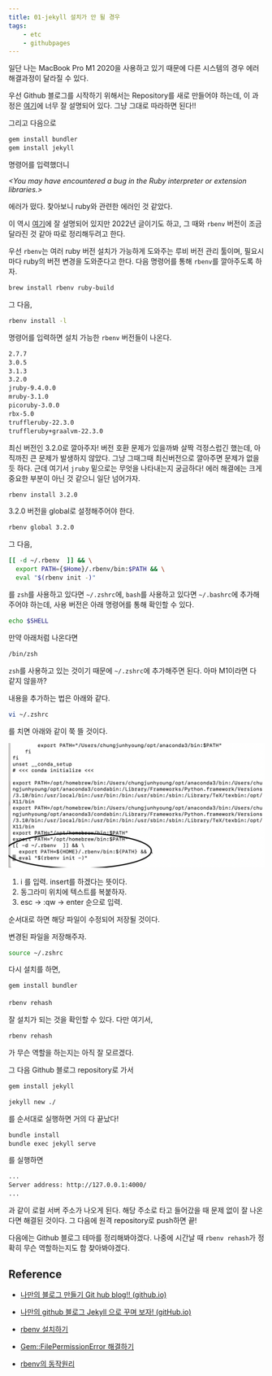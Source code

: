 ```yaml
---
title: 01-jekyll 설치가 안 될 경우
tags:
    - etc
    - githubpages
---
```


일단 나는 MacBook Pro M1 2020을 사용하고 있기 때문에 다른 시스템의 경우 에러 해결과정이 달라질 수 있다.

우선 Github 블로그를 시작하기 위해서는 Repository를 새로 만들어야 하는데, 이 과정은 <a href="https://supermemi.tistory.com/entry/나만의-블로그-만들기-Git-hub-blog-GitHubio">여기</a>에 너무 잘 설명되어 있다. 그냥 그대로 따라하면 된다!!

<!--more-->

그리고 다음으로

```zsh
gem install bundler
gem install jekyll
```

명령어를 입력했더니

_&lt;You may have encountered a bug in the Ruby interpreter or extension libraries.&gt;_

에러가 떴다. 찾아보니 ruby와 관련한 에러인 것 같았다.

이 역시 <a href="https://supermemi.tistory.com/145">여기</a>에 잘 설명되어 있지만 2022년 글이기도 하고, 그 때와 `rbenv` 버전이 조금 달라진 것 같아 따로 정리해두려고 한다.

우선 `rbenv`는 여러 ruby 버전 설치가 가능하게 도와주는 루비 버전 관리 툴이며, 필요시마다 ruby의 버전 변경을 도와준다고 한다. 다음 명령어를 통해 `rbenv`를 깔아주도록 하자.

```zsh
brew install rbenv ruby-build
```
그 다음,

```zsh
rbenv install -l
```
명령어를 입력하면 설치 가능한 `rbenv` 버전들이 나온다.

```zsh
2.7.7
3.0.5
3.1.3
3.2.0
jruby-9.4.0.0
mruby-3.1.0
picoruby-3.0.0
rbx-5.0
truffleruby-22.3.0
truffleruby+graalvm-22.3.0
```
최신 버전인 3.2.0로 깔아주자! 버전 호환 문제가 있을까봐 살짝 걱정스럽긴 했는데, 아직까진 큰 문제가 발생하지 않았다. 그냥 그때그때 최신버전으로 깔아주면 문제가 없을 듯 하다. 근데 여기서 `jruby` 밑으로는 무엇을 나타내는지 궁금하다! 에러 해결에는 크게 중요한 부분이 아닌 것 같으니 일단 넘어가자.

```zsh
rbenv install 3.2.0
```
3.2.0 버전을 global로 설정해주어야 한다.

```zsh
rbenv global 3.2.0
```
그 다음,

```zsh
[[ -d ~/.rbenv  ]] && \
  export PATH={$Home}/.rbenv/bin:$PATH && \
  eval "$(rbenv init -)"
```
를 `zsh`를 사용하고 있다면 `~/.zshrc`에, `bash`를 사용하고 있다면 `~/.bashrc`에 추가해주어야 하는데, 사용 버전은 아래 명령어를 통해 확인할 수 있다.

```zsh
echo $SHELL
```
만약 아래처럼 나온다면

```zsh
/bin/zsh
```
`zsh`를 사용하고 있는 것이기 때문에 `~/.zshrc`에 추가해주면 된다. 아마 M1이라면 다 같지 않을까?

내용을 추가하는 법은 아래와 같다.

```zsh
vi ~/.zshrc
```
를 치면 아래와 같이 쭉 뜰 것이다.

![~/.zshrc](/assets/images/edit-zshrc.jpg "~/.zshrc")

1. i 를 입력. insert를 하겠다는 뜻이다.
2. 동그라미 위치에 텍스트를 복붙하자.
3. esc -> :qw -> enter 순으로 입력.

순서대로 하면 해당 파일이 수정되어 저장될 것이다.

변경된 파일을 저장해주자.

```zsh
source ~/.zshrc
```
다시 설치를 하면,

```zsh
gem install bundler

rbenv rehash
```
잘 설치가 되는 것을 확인할 수 있다. 다만 여기서,

```zsh
rbenv rehash
```
가 무슨 역할을 하는지는 아직 잘 모르겠다.

그 다음 Github 블로그 repository로 가서

```zsh
gem install jekyll
```

```zsh
jekyll new ./
```
를 순서대로 실행하면 거의 다 끝났다!

```zsh
bundle install
bundle exec jekyll serve
```
를 실행하면

```zsh
...
Server address: http://127.0.0.1:4000/
...
```
과 같이 로컬 서버 주소가 나오게 된다. 해당 주소로 타고 들어갔을 때 문제 없이 잘 나온다면 해결된 것이다. 그 다음에 원격 repository로 push하면 끝!

다음에는 Github 블로그 테마를 정리해봐야겠다. 나중에 시간날 때 `rbenv rehash`가 정확히 무슨 역할하는지도 함 찾아봐야겠다.

## Reference

* <a href="https://supermemi.tistory.com/entry/나만의-블로그-만들기-Git-hub-blog-GitHubio">나만의 블로그 만들기 Git hub blog!! (github.io)</a>

* <a href="https://supermemi.tistory.com/145">나만의 github 블로그 Jekyll 으로 꾸며 보자! (gitHub.io)</a>

* <a href="https://kyurasi.tistory.com/entry/Ruby-on-rails-맥북-설치하기">rbenv 설치하기</a>

* <a href="https://frhyme.github.io/blog/install_jekyll_again/">Gem::FilePermissionError 해결하기</a>

* <a href="https://notes.hphk.io/p/how-rbenv-works/#rbenv-rehash">rbenv의 동작원리</a>